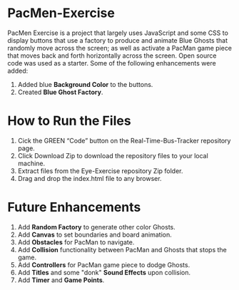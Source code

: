 # PacMen-Exercise

PacMen Exercise is a project that largely uses JavaScript and some CSS to display buttons that use a factory to produce and animate Blue Ghosts that randomly move across the screen; as well as activate a PacMan game piece that moves back and forth horizontally across the screen.  Open source code was used as a starter. Some of the following enhancements were added:

1. Added blue **Background Color** to the buttons.
2. Created **Blue Ghost Factory**. 

# How to Run the Files
1. Cick the GREEN “Code” button on the Real-Time-Bus-Tracker repository page.
2. Click Download Zip to download the repository files to your local machine.
3. Extract files from the Eye-Exercise repository Zip folder.
4. Drag and drop the index.html file to any browser.


# Future Enhancements
1. Add **Random Factory** to generate other color Ghosts.
2. Add **Canvas** to set boundaries and board animation.
3. Add **Obstacles** for PacMan to navigate.
4. Add **Collision** functionality between PacMan and Ghosts that stops the game.
5. Add **Controllers** for PacMan game piece to dodge Ghosts.
6. Add **Titles** and some "donk" **Sound Effects** upon collision.
7. Add **Timer** and **Game Points**.
